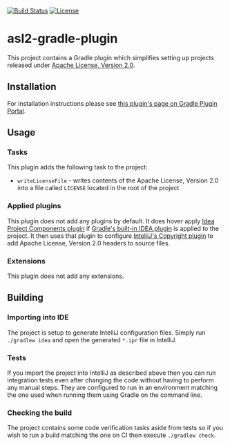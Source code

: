 [![Build Status](https://snap-ci.com/energizedwork/asl2-gradle-plugin/branch/master/build_image)](https://snap-ci.com/energizedwork/asl2-gradle-plugin/branch/master)
[![License](https://img.shields.io/badge/license-ASL2-blue.svg)](https://www.apache.org/licenses/LICENSE-2.0)

# asl2-gradle-plugin

This project contains a Gradle plugin which simplifies setting up projects released under [Apache License, Version 2.0](https://www.apache.org/licenses/LICENSE-2.0).

## Installation

For installation instructions please see [this plugin's page on Gradle Plugin Portal](https://plugins.gradle.org/plugin/com.energizedwork.asl2).

## Usage

### Tasks

This plugin adds the following task to the project:
 * `writeLicenseFile` - writes contents of the Apache License, Version 2.0 into a file called `LICENSE` located in the root of the project

### Applied plugins

This plugin does not add any plugins by default. 
It does hover apply [Idea Project Components plugin](https://github.com/energizedwork/idea-gradle-plugins#idea-project-components-plugin) if [Gradle's built-in IDEA plugin](https://docs.gradle.org/current/userguide/idea_plugin.html) is applied to the project.
It then uses that plugin to configure [InteliiJ's Copyright plugin](https://www.jetbrains.com/help/idea/2016.3/generating-and-updating-copyright-notice.html) to add Apache License, Version 2.0 headers to source files.

### Extensions

This plugin does not add any extensions.

## Building

### Importing into IDE

The project is setup to generate IntelliJ configuration files.
Simply run `./gradlew idea` and open the generated `*.ipr` file in IntelliJ.

### Tests

If you import the project into IntelliJ as described above then you can run integration tests even after changing the code without having to perform any manual steps.
They are configured to run in an environment matching the one used when running them using Gradle on the command line.

### Checking the build

The project contains some code verification tasks aside from tests so if you wish to run a build matching the one on CI then execute `./gradlew check`. 
